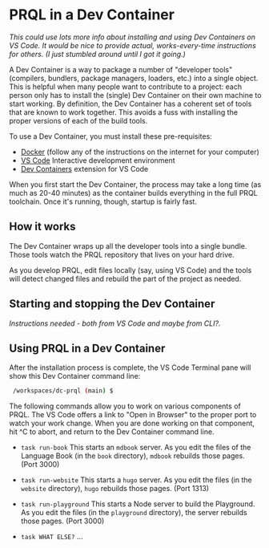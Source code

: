 # PRQL in a Dev Container

_This could use lots more info about installing and using Dev Containers on VS Code. It would be nice to provide actual, works-every-time instructions for others. (I just stumbled around until I got it going.)_

A Dev Container is a way to package a number of "developer tools" (compilers, bundlers, package managers, loaders, etc.) into a single object.
This is helpful when many people want to contribute to a project: each person only has to install the (single) Dev Container on their own machine to start working.
By definition, the Dev Container has a coherent set of tools that are known to work together.
This avoids a fuss with installing the proper versions of each of the build tools.

To use a Dev Container, you must install these pre-requisites:

* [Docker](https://www.docker.com/) (follow any of the instructions on the internet for your computer)
* [VS Code](https://code.visualstudio.com/) Interactive development environment
* [Dev Containers](https://marketplace.visualstudio.com/items?itemName=ms-vscode-remote.remote-containers) extension for VS Code

When you first start the Dev Container, the process may take a long time (as much as 20-40 minutes) as the container builds everything in the full PRQL toolchain.
Once it's running, though, startup is fairly fast.

## How it works

The Dev Container wraps up all the developer tools into a single bundle. Those tools watch the PRQL repository that lives on your hard drive. 

As you develop PRQL, edit files locally (say, using VS Code) and the tools will detect changed files and rebuild the part of the project as needed.

## Starting and stopping the Dev Container

_Instructions needed - both from VS Code and maybe from CLI?._

## Using PRQL in a Dev Container

After the installation process is complete, the VS Code Terminal pane will show this Dev Container command line:

```bash
 /workspaces/dc-prql (main) $
```
 
The following commands allow you to work on various components of PRQL.
The VS Code offers a link to "Open in Browser" to the proper port to watch your work change. When you are done working on that component, hit ^C to abort, and return to the Dev Container command line.
 
* `task run-book` This starts an `mdbook` server. As you edit the files of the Language Book (in the `book` directory), `mdbook` rebuilds those pages. (Port 3000)

* `task run-website` This starts a `hugo` server. As you edit the files (in the `website` directory), `hugo` rebuilds those pages. (Port 1313)

* `task run-playground` This starts a Node server to build the Playground. As you edit the files (in the `playground` directory), the server rebuilds those pages. (Port 3000)

* `task WHAT ELSE?` ...
